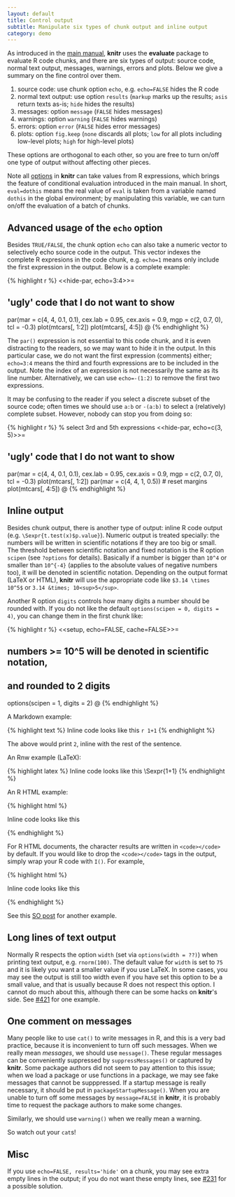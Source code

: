 ```yaml
---
layout: default
title: Control output
subtitle: Manipulate six types of chunk output and inline output
category: demo
---
```


As introduced in the [main manual](https://bitbucket.org/stat/knitr/downloads/knitr-manual.pdf), **knitr** uses the **evaluate** package to evaluate R code chunks, and there are six types of output: source code, normal text output, messages, warnings, errors and plots. Below we give a summary on the fine control over them.

1. source code: use chunk option `echo`, e.g. `echo=FALSE` hides the R code
1. normal text output: use option `results` (`markup` marks up the results; `asis` return texts as-is; `hide` hides the results)
1. messages: option `message` (`FALSE` hides messages)
1. warnings: option `warning` (`FALSE` hides warnings)
1. errors: option `error` (`FALSE` hides error messages)
1. plots: option `fig.keep` (`none` discards all plots; `low` for all plots including low-level plots; `high` for high-level plots)

These options are orthogonal to each other, so you are free to turn on/off one type of output without affecting other pieces.

Note all [options](/knitr/options) in **knitr** can take values from R expressions, which brings the feature of conditional evaluation introduced in the main manual. In short, `eval=dothis` means the real value of `eval` is taken from a variable named `dothis` in the global environment; by manipulating this variable, we can turn on/off the evaluation of a batch of chunks.

## Advanced usage of the `echo` option

Besides `TRUE/FALSE`, the chunk option `echo` can also take a numeric vector to selectively echo source code in the output. This vector indexes the complete R expresions in the code chunk, e.g. `echo=1` means only include the first expression in the output. Below is a complete example:

{% highlight r %}
<<hide-par, echo=3:4>>=
## 'ugly' code that I do not want to show
par(mar = c(4, 4, 0.1, 0.1), cex.lab = 0.95, cex.axis = 0.9, 
    mgp = c(2, 0.7, 0), tcl = -0.3) 
plot(mtcars[, 1:2])
plot(mtcars[, 4:5])
@
{% endhighlight %}

The `par()` expression is not essential to this code chunk, and it is even distracting to the readers, so we may want to hide it in the output. In this particular case, we do not want the first expression (comments) either; `echo=3:4` means the third and fourth expressions are to be included in the output. Note the index of an expression is not necessarily the same as its line number. Alternatively, we can use `echo=-(1:2)` to remove the first two expressions.

It may be confusing to the reader if you select a discrete subset of the source code; often times we should use `a:b` or `-(a:b)` to select a (relatively) complete subset. However, nobody can stop you from doing so:

{% highlight r %}
% select 3rd and 5th expressions
<<hide-par, echo=c(3, 5)>>=
## 'ugly' code that I do not want to show
par(mar = c(4, 4, 0.1, 0.1), cex.lab = 0.95, cex.axis = 0.9, 
    mgp = c(2, 0.7, 0), tcl = -0.3) 
plot(mtcars[, 1:2])
par(mar = c(4, 4, 1, 0.5)) # reset margins
plot(mtcars[, 4:5])
@
{% endhighlight %}

## Inline output

Besides chunk output, there is another type of output: inline R code output (e.g. `\Sexpr{t.test(x)$p.value}`). Numeric output is treated specially: the numbers will be written in scientific notations if they are too big or small. The threshold between scientific notation and fixed notation is the R option `scipen` (see `?options` for details). Basically if a number is bigger than `10^4` or smaller than `10^{-4}` (applies to the absolute values of negative numbers too), it will be denoted in scientific notation. Depending on the output format (LaTeX or HTML), **knitr** will use the appropriate code like `$3.14 \times 10^5$` or `3.14 &times; 10<sup>5</sup>`.

Another R option `digits` controls how many digits a number should be rounded with. If you do not like the default `options(scipen = 0, digits = 4)`, you can change them in the first chunk like:

{% highlight r %}
<<setup, echo=FALSE, cache=FALSE>>=
## numbers >= 10^5 will be denoted in scientific notation,
## and rounded to 2 digits
options(scipen = 1, digits = 2)
@
{% endhighlight %}

A Markdown example:

{% highlight text %}
Inline code looks like this `r 1+1`
{% endhighlight %}

The above would print `2`, inline with the rest of the sentence.

An Rnw example (LaTeX):

{% highlight latex %}
Inline code looks like this \Sexpr{1+1}
{% endhighlight %}

An R HTML example:

{% highlight html %}
<p>Inline code looks like this <!--rinline 1+1 --></p>
{% endhighlight %}

For R HTML documents, the character results are written in `<code></code>` by default. If you would like to drop the `<code></code>` tags in the output, simply wrap your R code with `I()`. For example,

{% highlight html %}
<p>Inline code looks like this <!--rinline I(1+1) --></p>
{% endhighlight %}

See this [SO post](http://stackoverflow.com/q/14124022/559676) for another example.

## Long lines of text output

Normally R respects the option `width` (set via `options(width = ??)`) when printing text output, e.g. `rnorm(100)`. The default value for `width` is set to `75` and it is likely you want a smaller value if you use LaTeX. In some cases, you may see the output is still too width even if you have set this option to be a small value, and that is usually because R does not respect this option. I cannot do much about this, although there can be some hacks on **knitr**'s side. See [#421](https://github.com/yihui/knitr/issues/421) for one example.

## One comment on messages

Many people like to use `cat()` to write messages in R, and this is a very bad practice, because it is inconvenient to turn off such messages. When we really mean _messages_, we should use `message()`. These regular messages can be conveniently suppressed by `suppressMessages()` or captured by **knitr**. Some package authors did not seem to pay attention to this issue; when we load a package or use functions in a package, we may see fake messages that cannot be supppressed. If a startup message is really necessary, it should be put in `packageStartupMessage()`. When you are unable to turn off some messages by `message=FALSE` in **knitr**, it is probably time to request the package authors to make some changes.

Similarly, we should use `warning()` when we really mean a warning.

So watch out your `cat`s!

## Misc

If you use `echo=FALSE, results='hide'` on a chunk, you may see extra empty lines in the output; if you do not want these empty lines, see [#231](https://github.com/yihui/knitr/issues/231) for a possible solution.

